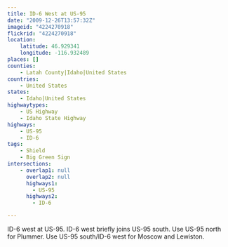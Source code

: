 ```yaml
---
title: ID-6 West at US-95
date: "2009-12-26T13:57:32Z"
imageid: "4224270918"
flickrid: "4224270918"
location:
    latitude: 46.929341
    longitude: -116.932489
places: []
counties:
    - Latah County|Idaho|United States
countries:
    - United States
states:
    - Idaho|United States
highwaytypes:
    - US Highway
    - Idaho State Highway
highways:
    - US-95
    - ID-6
tags:
    - Shield
    - Big Green Sign
intersections:
    - overlap1: null
      overlap2: null
      highways1:
        - US-95
      highways2:
        - ID-6

---
```

ID-6 west at US-95.  ID-6 west briefly joins US-95 south.  Use US-95 north for Plummer.  Use US-95 south/ID-6 west for Moscow and Lewiston.